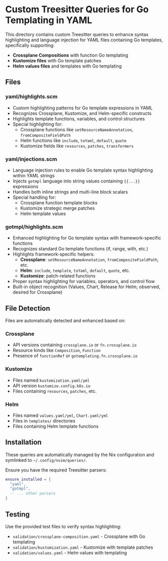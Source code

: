 # Custom Treesitter Queries for Go Templating in YAML

This directory contains custom Treesitter queries to enhance syntax highlighting and language injection for YAML files containing Go templates, specifically supporting:

- **Crossplane Compositions** with function Go templating
- **Kustomize files** with Go template patches  
- **Helm values files** and templates with Go templating

## Files

### yaml/highlights.scm
- Custom highlighting patterns for Go template expressions in YAML
- Recognizes Crossplane, Kustomize, and Helm-specific constructs
- Highlights template functions, variables, and control structures
- Special highlighting for:
  - Crossplane functions like `setResourceNameAnnotation`, `fromCompositeFieldPath`
  - Helm functions like `include`, `toYaml`, `default`, `quote`
  - Kustomize fields like `resources`, `patches`, `transformers`

### yaml/injections.scm  
- Language injection rules to enable Go template syntax highlighting within YAML strings
- Injects `gotmpl` language into string values containing `{{...}}` expressions
- Handles both inline strings and multi-line block scalars
- Special handling for:
  - Crossplane function template blocks
  - Kustomize strategic merge patches
  - Helm template values

### gotmpl/highlights.scm
- Enhanced highlighting for Go template syntax with framework-specific functions
- Recognizes standard Go template functions (if, range, with, etc.)
- Highlights framework-specific helpers:
  - **Crossplane**: `setResourceNameAnnotation`, `fromCompositeFieldPath`, etc.
  - **Helm**: `include`, `template`, `toYaml`, `default`, `quote`, etc.
  - **Kustomize**: patch-related functions
- Proper syntax highlighting for variables, operators, and control flow
- Built-in object recognition (Values, Chart, Release for Helm; observed, desired for Crossplane)

## File Detection

Files are automatically detected and enhanced based on:

### Crossplane
- API versions containing `crossplane.io` or `fn.crossplane.io`
- Resource kinds like `Composition`, `Function`
- Presence of `functionRef` or `gotemplating.fn.crossplane.io`

### Kustomize  
- Files named `kustomization.yaml/yml`
- API version `kustomize.config.k8s.io`
- Files containing `resources`, `patches`, etc.

### Helm
- Files named `values.yaml/yml`, `Chart.yaml/yml`
- Files in `templates/` directories
- Files containing Helm template functions

## Installation

These queries are automatically managed by the Nix configuration and symlinked to `~/.config/nvim/queries/`. 

Ensure you have the required Treesitter parsers:

```lua
ensure_installed = {
  "yaml",
  "gotmpl", 
  -- ... other parsers
}
```

## Testing

Use the provided test files to verify syntax highlighting:
- `validation/crossplane-composition.yaml` - Crossplane with Go templating
- `validation/kustomization.yaml` - Kustomize with template patches
- `validation/values.yaml` - Helm values with templating